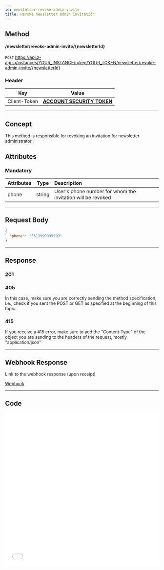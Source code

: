 ```yaml
---
id: newsletter-revoke-admin-invite
title: Revoke newsletter admin invitation
---
```


## Method

#### /newsletter/revoke-admin-invite/{newsletterId}

`POST` https://api.z-api.io/instances/YOUR_INSTANCE/token/YOUR_TOKEN/newsletter/revoke-admin-invite/{newsletterId}

### Header

|      Key       |            Value            |
| :------------: |     :-----------------:     |
|  Client-Token  | **[ACCOUNT SECURITY TOKEN](../security/client-token)** |
---

## Concept

This method is responsible for revoking an invitation for newsletter administrator.

## Attributes

### Mandatory

| Attributes | Type      | Description      |
| :-------- | :-------: | :------------- |
|  phone    |  string   | User's phone number for whom the invitation will be revoked |

---

## Request Body

```json
{
  "phone": "5511999999999"
}
```

---


## Response

### 201

### 405

In this case, make sure you are correctly sending the method specification, i.e., check if you sent the POST or GET as specified at the beginning of this topic.

### 415

If you receive a 415 error, make sure to add the "Content-Type" of the object you are sending to the headers of the request, mostly "application/json"

---

## Webhook Response

Link to the webhook response (upon receipt)

[Webhook](../webhooks/on-message-received#response)

---

## Code

<iframe src="//api.apiembed.com/?source=https://raw.githubusercontent.com/Z-API/z-api-docs/main/json-examples/newsletter-revoke-admin-invite.json&targets=all" frameborder="0" scrolling="no" width="100%" height="500px" seamless></iframe>
